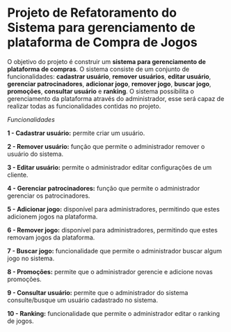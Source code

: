 # Projeto de Refatoramento do Sistema para gerenciamento de plataforma de Compra de Jogos


O objetivo do projeto é construir um **sistema para gerenciamento de plataforma de compras**. O sistema consiste de um conjunto de funcionalidades: **cadastrar usuário**, **remover usuários**, **editar usuário**, **gerenciar patrocinadores**, **adicionar jogo**, **remover jogo**, **buscar jogo**, **promoções**, **consultar usuário** e **ranking**. O sistema possibilita o gerenciamento da plataforma através do administrador, esse será capaz de realizar todas as funcionalidades contidas no projeto. 


*Funcionalidades*

**1 - Cadastrar usuário:** permite criar um usuário.

**2 - Remover usuário:** função que permite o administrador remover o usuário do sistema.

**3 - Editar usuário:** permite o administrador editar configurações de um cliente.

**4 - Gerenciar patrocinadores:** função que permite o administrador gerenciar os patrocinadores.

**5 - Adicionar jogo:** disponível para administradores, permitindo que estes adicionem jogos na plataforma.

**6 - Remover jogo:** disponível para administradores, permitindo que estes removam jogos da plataforma.

**7 - Buscar jogo:** funcionalidade que permite o administrador buscar algum jogo no sistema.

**8 - Promoções:** permite que o administrador gerencie e adicione novas promoções. 

**9 - Consultar usuário:** permite que o administrador do sistema consulte/busque um usuário cadastrado no sistema.

**10 - Ranking:** funcionalidade que permite o administrador editar o ranking de jogos.
